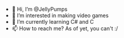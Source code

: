- 👋 Hi, I’m @JellyPumps
- 👀 I’m interested in making video games
- 🌱 I’m currently learning C# and C
- 📫 How to reach me? As of yet, you can't :/

<!---
JellyPumps/JellyPumps is a ✨ special ✨ repository because its `README.md` (this file) appears on your GitHub profile.
You can click the Preview link to take a look at your changes.
--->
